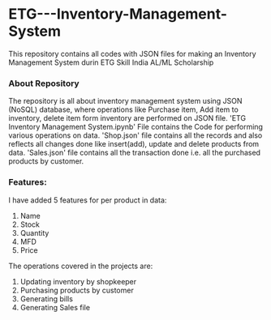 # ETG---Inventory-Management-System
This repository contains all codes with JSON files for making an Inventory Management System durin ETG Skill India AL/ML Scholarship

### About Repository
The repository is all about inventory management system using JSON (NoSQL) database, where operations like Purchase item, Add item to inventory, delete item form inventory are performed on JSON file. 'ETG Inventory Management System.ipynb' File contains the Code for performing various operations on data. 'Shop.json' file contains all the records and also reflects all changes done like insert(add), update and delete products from data. 'Sales.json' file contains all the transaction done i.e. all the purchased products by customer.

### Features:
I have added 5 features for per product in data:
 1. Name
 2. Stock
 3. Quantity
 4. MFD
 5. Price
 
The operations covered in the projects are:
 1. Updating inventory by shopkeeper
 2. Purchasing products by customer
 3. Generating bills
 4. Generating Sales file
